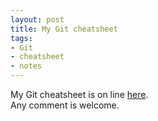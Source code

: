 ```yaml
---
layout: post
title: My Git cheatsheet
tags:
- Git
- cheatsheet
- notes
---
```


<p>My Git cheatsheet is on line <a href="/notes/2019-08-09-git/">here</a>.<br/>Any comment is welcome.</p>